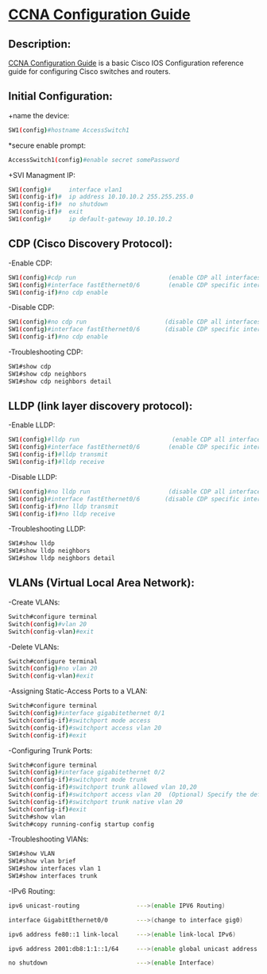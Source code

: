 # [CCNA Configuration Guide][pypi-url]

[pypi-url]: https://www.cisco.com/c/en/us/training-events/training-certifications/certifications/associate/ccna.html


## Description:
[CCNA Configuration Guide](https://www.cisco.com/c/en/us/training-events/training-certifications/certifications/associate/ccna.html) is a basic Cisco IOS Configuration reference guide for configuring Cisco switches and routers. 


## Initial Configuration:

+name the device:

```sh
SW1(config)#hostname AccessSwitch1

```

*secure enable prompt:

```sh
AccessSwitch1(config)#enable secret somePassword

```

+SVI Managment IP:

```sh
SW1(config)#     interface vlan1
SW1(config-if)#  ip address 10.10.10.2 255.255.255.0
SW1(config-if)#  no shutdown
SW1(config-if)#  exit
SW1(config)#     ip default-gateway 10.10.10.2

```

## CDP (Cisco Discovery Protocol):

-Enable CDP:

```sh
SW1(config)#cdp run                          (enable CDP all interfaces)
SW1(config)#interface fastEthernet0/6        (enable CDP specific interface)
SW1(config-if)#no cdp enable 

```

-Disable CDP:

```sh
SW1(config)#no cdp run                      (disable CDP all interfaces)
SW1(config)#interface fastEthernet0/6       (disable CDP specific interface)
SW1(config-if)#no cdp enable 

```
-Troubleshooting CDP:

```sh
SW1#show cdp
SW1#show cdp neighbors
SW1#show cdp neighbors detail 

```

## LLDP (link layer discovery protocol):

-Enable LLDP:

```sh
SW1(config)#lldp run                          (enable CDP all interfaces)
SW1(config)#interface fastEthernet0/6        (enable CDP specific interface)
SW1(config-if)#lldp transmit 
SW1(config-if)#lldp receive

```

-Disable LLDP:

```sh
SW1(config)#no lldp run                      (disable CDP all interfaces)
SW1(config)#interface fastEthernet0/6       (disable CDP specific interface)
SW1(config-if)#no lldp transmit 
SW1(config-if)#no lldp receive

```

-Troubleshooting LLDP:

```sh
SW1#show lldp
SW1#show lldp neighbors
SW1#show lldp neighbors detail 

```

## VLANs (Virtual Local Area Network):

-Create VLANs:

```sh
Switch#configure terminal
Switch(config)#vlan 20
Switch(config-vlan)#exit

```

-Delete VLANs:

```sh
Switch#configure terminal
Switch(config)#no vlan 20
Switch(config-vlan)#exit

```

-Assigning Static-Access Ports to a VLAN:

```sh
Switch#configure terminal
Switch(config)#interface gigabitethernet 0/1
Switch(config-if)#switchport mode access
Switch(config-if)#switchport access vlan 20
Switch(config-if)#exit

```

-Configuring Trunk Ports:

```sh
Switch#configure terminal
Switch(config)#interface gigabitethernet 0/2
Switch(config-if)#switchport mode trunk
Switch(config-if)#switchport trunk allowed vlan 10,20
Switch(config-if)#switchport access vlan 20  (Optional) Specify the default VLAN, which is used if the interface stops trunking.
Switch(config-if)#switchport trunk native vlan 20
Switch(config-if)#exit
Switch#show vlan
Switch#copy running-config startup config

```


-Troubleshooting VlANs:

```sh
SW1#show VLAN
SW1#show vlan brief 
SW1#show interfaces vlan 1
SW1#show interfaces trunk

```

-IPv6 Routing:

```sh
ipv6 unicast-routing                --->(enable IPV6 Routing)

interface GigabitEthernet0/0        --->(change to interface gig0)

ipv6 address fe80::1 link-local     --->(enable link-local IPv6)

ipv6 address 2001:db8:1:1::1/64     --->(enable global unicast address IPv6)

no shutdown                         --->(enable Interface)

```







<!---


## Features:
* Create new files on your deskop by saying `sesame <wait for indicator> create file named <filename.extension>`.
* Delete existing files on your deskop by saying `sesame <wait for indicator> delete file named <filename.extension>`.
* Create new Folders on your deskop by saying `sesame <wait for indicator> create folder named <foldername>`.
* Delete existing Folders on your deskop by saying `sesame <wait for indicator> delete folder named <foldername>`.
* Close any application on your PC by saying `sesame <wait for indicator> close <app name>`.
* Open any application on your PC by saying `sesame <wait for indicator> open <app name>`.
* Search anything on Google by saying `sesame <wait for indicator> sarch Google <Query>`.
* Search anything on Youtube by saying `sesame <wait for indicator> sarch Youtube <Query>`.
* Sign out of your account by saying `sesame <wait for indicator> sign out`.
* Shutdown your computer by saying `sesame <wait for indicator> shutdown computer`.
* Restart your computer by saying `sesame <wait for indicator> restart computer`.


## Installation:
Install playsound:
```sh
pip install playsound==1.2.2
```
Install AppOpener:
```sh
pip install AppOpener
```
Install speech_recognition:
```sh
pip install speech_recognition
```
Install gTTS:
```sh
pip install gTTS
```
Install pocketsphinx:
```sh
pip3 install pocketsphinx
```
In project.py, file in create_file(), delete_file(), create_folder() and delete_folder() functions make sure you choose convenient path where you want to create/delete files, and change listen-start-sound.mp3 path or it will default to speaking "recording" as an indicator to start recording.


## Requirements:
To use all of the functionality of the program, you should have installed:

* **Python** 3.8+ (required)
* **playsound** 1.2.2 (required)
* **AppOpener** 1.7+ (required)
* **speech_recognition** 3.10.0+ (required)
* **gTTS**  2.4.0+ (required)
* **pocketsphinx** 5.0.2+ (required)
* **PyAudio**    (required)




## More Information:
For more information check out these libraries :
- [SpeechRecognition 1.2.4](https://pypi.org/project/SpeechRecognition/1.2.4/)
- [pocketsphinx 5.0.2](https://pypi.org/project/pocketsphinx/)
- [appopener 1.7](https://pypi.org/project/appopener/)
- [gTTS 2.4.0](https://pypi.org/project/gTTS/)
- [playsound 1.3.0](https://pypi.org/project/playsound/)
- [webbrowser](https://docs.python.org/3/library/webbrowser.html)
- [os](https://docs.python.org/3/library/os.html)



## Author:
Mohamed Saaid

--->


